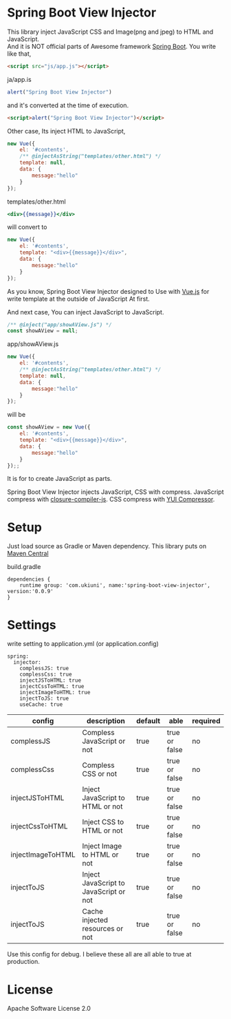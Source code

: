 # Spring Boot View Injector
This library inject JavaScript CSS and Image(png and jpeg) to HTML and JavaScript.  
And it is NOT official parts of Awesome framework [Spring Boot](https://projects.spring.io/spring-boot/).
You write like that,

```html
<script src="js/app.js"></script>
```

ja/app.is
```js:app.js
alert("Spring Boot View Injector")
```

and it's converted at the time of execution.

```html
<script>alert("Spring Boot View Injector")</script>
```

Other case, Its inject HTML to JavaScript,

```js
new Vue({
	el: '#contents',
	/** @injectAsString("templates/other.html") */
	template: null,
	data: {
		message:"hello"
	}
});
```

templates/other.html
```html:templates/other.html
<div>{{message}}</div>
```

will convert to

```js
new Vue({
	el: '#contents',
	template: "<div>{{message}}</div>",
	data: {
		message:"hello"
	}
});
```

As you know, Spring Boot View Injector designed to Use with [Vue.js](https://jp.vuejs.org/index.html) for write template at the outside of JavaScript At first.

And next case, You can inject JavaScript to JavaScript.

```js
/** @inject("app/showAView.js") */
const showAView = null;
```

app/showAView.js
```js
new Vue({
	el: '#contents',
	/** @injectAsString("templates/other.html") */
	template: null,
	data: {
		message:"hello"
	}
});
```

will be

```js
const showAView = new Vue({
	el: '#contents',
	template: "<div>{{message}}</div>",
	data: {
		message:"hello"
	}
});;
```

It is for to create JavaScript as parts.

Spring Boot View Injector injects JavaScript, CSS with compress.
JavaScript compress with [closure-compiler-js](https://github.com/google/closure-compiler-js).
CSS compress with [YUI Compressor](http://yui.github.io/yuicompressor/). 

# Setup
Just load source as Gradle or Maven dependency.
This library puts on [Maven Central](https://mvnrepository.com/artifact/com.ukiuni/spring-boot-view-injector)

build.gradle
```
dependencies {
	runtime group: 'com.ukiuni', name:'spring-boot-view-injector', version:'0.0.9'
}
```

# Settings
write setting to application.yml (or application.config)

```
spring:
  injector:
    complessJS: true
    complessCss: true
    injectJSToHTML: true
    injectCssToHTML: true
    injectImageToHTML: true
    injectToJS: true
    useCache: true
```

| config | description | default | able | required | 
| --- | --- | --- | --- | --- |
| complessJS | Compless JavaScript or not | true | true or false | no |
| complessCss | Compless CSS or not | true | true or false | no |
| injectJSToHTML | Inject JavaScript to HTML or not | true | true or false | no |
| injectCssToHTML | Inject CSS to HTML or not | true | true or false | no |
| injectImageToHTML | Inject Image to HTML or not | true | true or false | no |
| injectToJS | Inject JavaScript to JavaScript or not | true | true or false | no |
| injectToJS | Cache injected resources or not | true | true or false | no |

Use this config for debug.
I believe these all are all able to true at production.

# License
Apache Software License 2.0

